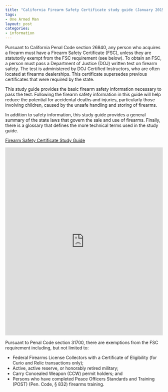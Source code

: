 ```yaml
---
title: "California Firearm Safety Certificate study guide (January 2015)"
tags:
- One Armed Man
layout: post
categories:
- information
---
```


Pursuant to California Penal Code section 26840, any person who acquires a firearm must have a Firearm Safety Certificate (FSC), unless they are statutorily exempt from the FSC requirement (see below). To obtain an FSC, a person must pass a Department of Justice (DOJ) written test on firearm safety. The test is administered by DOJ Certified Instructors, who are often located at firearms dealerships. This certificate supersedes previous certificates that were required by the state.

This study guide provides the basic firearm safety information necessary to pass the test. Following the firearm safety information in this guide will help reduce the potential for accidental deaths and injuries, particularly those involving children, caused by the unsafe handling and storing of firearms.

In addition to safety information, this study guide provides a general summary of the state laws that govern the sale and use of firearms. Finally, there is a glossary that defines the more technical terms used in the study guide.

[Firearm Safety Certificate Study Guide](https://www.scribd.com/doc/252897033/Firearm-Safety-Certificate-Study-Guide "View Firearm Safety Certificate Study Guide on Scribd")

<iframe class="scribd_iframe_embed" data-aspect-ratio="undefined" data-auto-height="false" frameborder="0" height="600" id="doc_77937" loading="lazy" scrolling="no" src="https://www.scribd.com/embeds/252897033/content?start_page=1&view_mode=scroll&show_recommendations=true" width="100%"></iframe>

Pursuant to Penal Code section 31700, there are exemptions from the FSC requirement including, but not limited to:

- Federal Firearms License Collectors with a Certificate of Eligibility (for Curio and Relic transactions only);
- Active, active reserve, or honorably retired military;
- Carry Concealed Weapon (CCW) permit holders; and
- Persons who have completed Peace Officers Standards and Training (POST) (Pen. Code, § 832) firearms training.